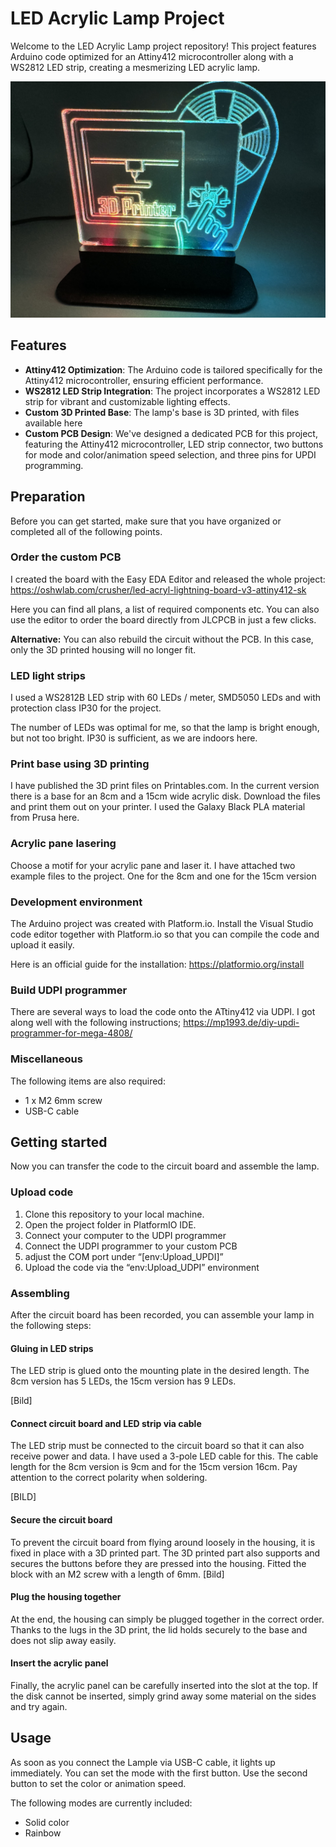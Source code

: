 # LED Acrylic Lamp Project
Welcome to the LED Acrylic Lamp project repository! This project features Arduino code optimized for an Attiny412 microcontroller along with a WS2812 LED strip, creating a mesmerizing LED acrylic lamp.

![Example picture](https://github.com/SkHCrusher/ATtiny-Acryl-LED-Lamp/blob/main/miscellaneous/screenshots/example.jpeg?raw=true)

## Features
- **Attiny412 Optimization**: The Arduino code is tailored specifically for the Attiny412 microcontroller, ensuring efficient performance.
- **WS2812 LED Strip Integration**: The project incorporates a WS2812 LED strip for vibrant and customizable lighting effects.
- **Custom 3D Printed Base**: The lamp's base is 3D printed, with files available here
- **Custom PCB Design**: We've designed a dedicated PCB for this project, featuring the Attiny412 microcontroller, LED strip connector, two buttons for mode and color/animation speed selection, and three pins for UPDI programming.

## Preparation
Before you can get started, make sure that you have organized or completed all of the following points.

### Order the custom PCB
I created the board with the Easy EDA Editor and released the whole project:
https://oshwlab.com/crusher/led-acryl-lightning-board-v3-attiny412-sk

Here you can find all plans, a list of required components etc. 
You can also use the editor to order the board directly from JLCPCB in just a few clicks.

**Alternative:**
You can also rebuild the circuit without the PCB. In this case, only the 3D printed housing will no longer fit. 

### LED light strips
I used a WS2812B LED strip with 60 LEDs / meter, SMD5050 LEDs and with protection class IP30 for the project.

The number of LEDs was optimal for me, so that the lamp is bright enough, but not too bright.
IP30 is sufficient, as we are indoors here.

### Print base using 3D printing
I have published the 3D print files on Printables.com. In the current version there is a base for an 8cm and a 15cm wide acrylic disk.
Download the files and print them out on your printer. I used the Galaxy Black PLA material from Prusa here.

### Acrylic pane lasering
Choose a motif for your acrylic pane and laser it.
I have attached two example files to the project. One for the 8cm and one for the 15cm version

### Development environment
The Arduino project was created with Platform.io. Install the Visual Studio code editor together with Platform.io so that you can compile the code and upload it easily.

Here is an official guide for the installation: https://platformio.org/install

### Build UDPI programmer
There are several ways to load the code onto the ATtiny412 via UDPI. I got along well with the following instructions; https://mp1993.de/diy-updi-programmer-for-mega-4808/

### Miscellaneous
The following items are also required:

- 1 x M2 6mm screw
- USB-C cable 

## Getting started
Now you can transfer the code to the circuit board and assemble the lamp.

### Upload code
1. Clone this repository to your local machine.
2. Open the project folder in PlatformIO IDE.
3. Connect your computer to the UDPI programmer
4. Connect the UDPI programmer to your custom PCB
5. adjust the COM port under “[env:Upload_UPDI]”
6. Upload the code via the “env:Upload_UDPI” environment

### Assembling
After the circuit board has been recorded, you can assemble your lamp in the following steps:

#### Gluing in LED strips
The LED strip is glued onto the mounting plate in the desired length.
The 8cm version has 5 LEDs, the 15cm version has 9 LEDs.

[Bild]

#### Connect circuit board and LED strip via cable
The LED strip must be connected to the circuit board so that it can also receive power and data. I have used a 3-pole LED cable for this.
The cable length for the 8cm version is 9cm and for the 15cm version 16cm.
Pay attention to the correct polarity when soldering.

[BILD]

#### Secure the circuit board
To prevent the circuit board from flying around loosely in the housing, it is fixed in place with a 3D printed part. 
The 3D printed part also supports and secures the buttons before they are pressed into the housing.
Fitted the block with an M2 screw with a length of 6mm.
[Bild]

#### Plug the housing together
At the end, the housing can simply be plugged together in the correct order. 
Thanks to the lugs in the 3D print, the lid holds securely to the base and does not slip away easily.

#### Insert the acrylic panel
Finally, the acrylic panel can be carefully inserted into the slot at the top.
If the disk cannot be inserted, simply grind away some material on the sides and try again.

## Usage
As soon as you connect the Lample via USB-C cable, it lights up immediately.
You can set the mode with the first button. Use the second button to set the color or animation speed.

The following modes are currently included:
- Solid color
- Rainbow 
